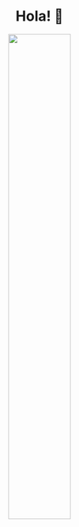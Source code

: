 <h1 align="center">
  Hola! 👋
</h1>
<p align="center">
  <img width="50%" src="https://octodex.github.com/images/labtocat.png">
</p>

